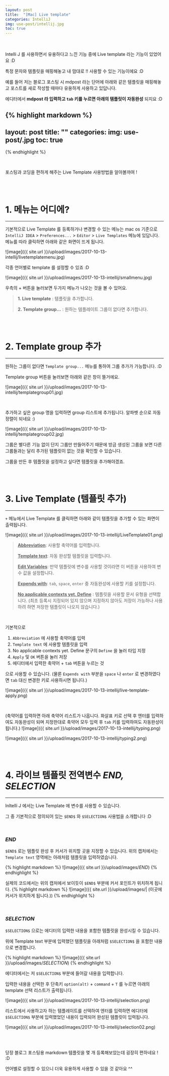 ```yaml
---
layout: post
title:  "[Mac] Live template"
categories: IntelliJ
img: use-post/intellij.jpg
toc: true
---
```


<br/><br/>
Intelli J 를 사용하면서 유용하다고 느낀 기능 중에 Live template 라는 기능이 있었어요 :D

특정 문자와 템플릿을 매핑해놓고 내 맘대로 !! 사용할 수 있는 기능이에요 :D

예를 들어 저는 블로그 포스팅 시 mdpost 라는 단어에 아래와 같은 템플릿을 매핑해놓고 포스트를 새로 작성할 때마다 유용하게 사용하고 있답니다.

에디터에서 **mdpost 라 입력하고 `tab` 키를 누르면 아래의 템플릿이 자동완성** 되지요 :D

{% highlight markdown %}
---
layout: post
title:  ""
categories: 
img: use-post/.jpg
toc: true
---
{% endhighlight %}

<br/>

포스팅과 코딩을 편하게 해주는 Live Template 사용방법을 알아볼까여 !

<br/><br/>

# 1. 메뉴는 어디에?
***
기본적으로 Live Template 를 등록하거나 변경할 수 있는 메뉴는 mac os 기준으로 `IntelliJ IDEA` > `Preferences...` > `Editor` > `Live Templates` 메뉴에 있답니다. 메뉴를 따라 클릭하면 아래와 같은 화면이 뜨게 됩니다.

![image]({{ site.url }}/upload/images/2017-10-13-intellij/livetemplatemenu.jpg)

각종 언어별로 template 를 설정할 수 있죠 :D 

![image]({{ site.url }}/upload/images/2017-10-13-intellij/smallmenu.jpg)

우측의 + 버튼을 눌러보면 두가지 메뉴가 나오는 것을 볼 수 있어요.

> **1. Live template** : 템플릿을 추가합니다.
>
> **2. Template group...** : 원하는 템플레이트 그룹이 없다면 추가합니다.

<br/><br/>

# 2. Template group 추가
***
원하는 그룹이 없다면 `Template group...` 메뉴를 통하여 그룹 추가가 가능합니다. :D

Template group 버튼을 눌러보면 아래와 같은 창이 뜰거에요.

![image]({{ site.url }}/upload/images/2017-10-13-intellij/templategroup01.jpg)

<br/>

추가하고 싶은 group 명을 입력하면 group 리스트에 추가됩니다. 알파벳 순으로 자동 정렬이 되네요 :)

![image]({{ site.url }}/upload/images/2017-10-13-intellij/templategroup02.jpg)

그룹은 별다른 기능 없이 단지 그룹만 만들어주기 때문에 방금 생성된 그룹을 보면 다른 그룹들과는 달리 추가된 템플릿이 없는 것을 확인할 수 있습니다.

그룹을 만든 후 템플릿을 설정하고 싶다면 템플릿을 추가해야겠죠.

<br/><br/>

# 3. Live Template (템플릿 추가)
***

`+` 메뉴에서 Live Template 를 클릭하면 아래와 같이 템플릿을 추가할 수 있는 화면이 출력됩니다.

![image]({{ site.url }}/upload/images/2017-10-13-intellij/LiveTemplate01.png)

>**<U>Abbreviation</U>**: 사용할 축약어를 입력합니다.
>
>**<U>Template text</U>**: 자동 완성할 템플릿을 입력합니다.
>
>**<U>Edit Variables</U>**: 만약 템플릿에 변수를 사용할 것이라면 이 버튼을 사용하여 변수 값을 설정합니다.
>
>**<U>Expends with</U>**: `tab`, `space`, `enter` 중 자동완성에 사용할 키를 설정합니다. 
>
>**<U>No applicable contexts yet. Define</U>** : 템플릿을 사용할 문서 유형을 선택합니다. (최초 등록시 지정되어 있지 않으며 지정하지 않아도 저장이 가능하나 사용하려 하면 저장한 템플릿이 나오지 않습니다.)

<br/>

기본적으로
 1. `Abbreviation` 에 사용할 축약어를 입력 
 2. `Template text` 에 사용할 템플릿을 입력 
 3. No applicable contexts yet. Define 문구의 `Define` 을 눌러 타입 지정 
 4. `Apply` 및 `OK` 버튼을 눌러 저장
 5. 에디터에서 입력한 축약어 + `tab` 버튼을 누르는 것
 
으로 사용할 수 있습니다. (물론 `Expends with` 부분을 `space` 나 `enter` 로 변경하였다면 `tab` 대신 변경한 키로 사용하시면 됩니다.)

![image]({{ site.url }}/upload/images/2017-10-13-intellij/live-template-apply.png)

<br/>

(축약어를 입력하면 아래 축약어 리스트가 나옵니다. 화살표 키로 선택 후 엔터를 입력하여도 자동완성이 되며 지정한대로 축약어 모두 입력 후 `tab` 키를 입력하여도 자동완성이 됩니다.)
![image]({{ site.url }}/upload/images/2017-10-13-intellij/typing.png)

![image]({{ site.url }}/upload/images/2017-10-13-intellij/typing2.png)

<br/><br/>

# 4. 라이브 템플릿 전역변수 *$END$, $SELECTION$*
***
Inltelli J 에서는 Live Template 에 변수를 사용할 수 있습니다.

그 중 기본적으로 정의되어 있는 `$END$` 와 `$SELECTION$` 사용법을 소개합니다 :D

<br/>

### $END$

`$END$` 로는 템플릿 완성 후 커서가 위치할 곳을 지정할 수 있습니다. 위의 캡처에서는 `Template text` 영역에는 아래처럼 템플릿을 입력하였습니다.

{% highlight markdown %}
![image]({{ site.url }}/upload/images/$END$)
{% endhighlight %}

실제의 코드에서는 위의 캡처에서 보이듯이 `$END$` 부분에 커서 포인트가 위치하게 됩니다.
{% highlight markdown %}
![image]({{ site.url }}/upload/images/| (이곳에 커서가 위치하게 됩니다.))
{% endhighlight %}

<br/>

### $SELECTION$

`$SELECTION$` 으로는 에디터의 입력한 내용을 포함한 템플릿을 완성시킬 수 있습니다.

위에 Template text 부분에 입력했던 템플릿을 아래처럼 `$SELECTION$` 을 포함한 내용으로 변경합니다.

{% highlight markdown %}
![image]({{ site.url }}/upload/images/$SELECTION$)
{% endhighlight %}

에디터에서는 저 `$SELECTION$` 부분에 들어갈 내용을 입력합니다.

입력한 내용을 선택한 후 단축키 `option(alt)` + `command` + `T` 를 누르면 아래의 template 선택 리스트가 출력됩니다.

![image]({{ site.url }}/upload/images/2017-10-13-intellij/selection.png)

리스트에서 사용하고자 하는 템플레이트를 선택하여 엔터를 입력하면 에디터에 `$SELECTION$` 부분에 입력했었던 내용이 입력되어 완성된 템플릿이 입력됩니다.

![image]({{ site.url }}/upload/images/2017-10-13-intellij/selection02.png)

<br/><br/>

당장 블로그 포스팅용 markdown 템플릿을 몇 개 등록해보았는데 굉장히 편하네요 ! :D

언어별로 설정할 수 있으니 더욱 유용하게 사용할 수 있을 것 같아요 ^^

<br/><br/>

